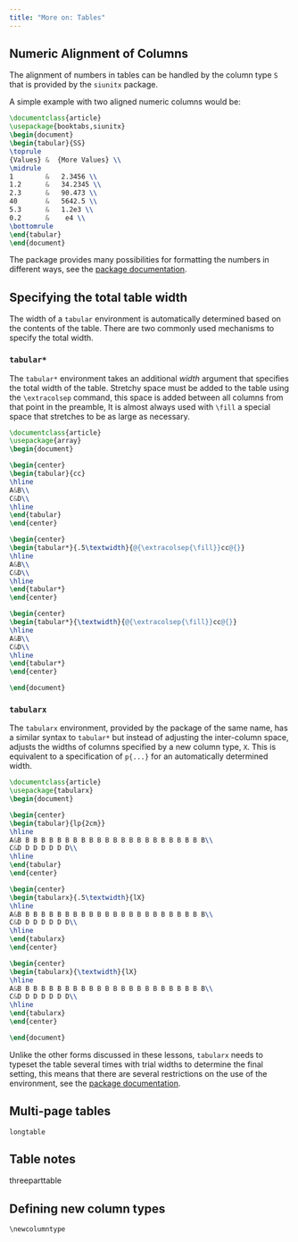 ```yaml
---
title: "More on: Tables"
---
```


## Numeric Alignment of Columns

The alignment of numbers in tables can be handled by the column type `S` 
that is provided by the `siunitx` package.

A simple example with two aligned numeric columns would be:

```latex
\documentclass{article}
\usepackage{booktabs,siunitx}
\begin{document}
\begin{tabular}{SS}
\toprule
{Values} &  {More Values} \\
\midrule
1        &   2.3456 \\
1.2      &   34.2345 \\
2.3      &   90.473 \\
40       &   5642.5 \\
5.3      &   1.2e3 \\
0.2      &    e4 \\
\bottomrule
\end{tabular}
\end{document}
```

The package provides many possibilities for formatting the numbers in different ways, see the [package documentation](https://texdoc.net/pkg/siunitx).


## Specifying the total table width

The width of a `tabular` environment is automatically determined based on the contents of the table. There are two commonly used mechanisms to specify the total width.

### `tabular*`

The `tabular*` environment takes an additional _width_ argument that specifies the total width of the table. Stretchy space must be added to the table using the `\extracolsep` command, this space is added between all columns from that point in the preamble, It is almost always used with `\fill` a special space that stretches to be as large as necessary.

```latex
\documentclass{article}
\usepackage{array}
\begin{document}

\begin{center}
\begin{tabular}{cc}
\hline
A&B\\
C&D\\
\hline
\end{tabular}
\end{center}

\begin{center}  
\begin{tabular*}{.5\textwidth}{@{\extracolsep{\fill}}cc@{}}
\hline
A&B\\
C&D\\
\hline
\end{tabular*}
\end{center}

\begin{center}  
\begin{tabular*}{\textwidth}{@{\extracolsep{\fill}}cc@{}}
\hline
A&B\\
C&D\\
\hline
\end{tabular*}
\end{center}

\end{document}
```

### `tabularx`

The `tabularx` environment, provided by the package of
the same name, has a similar syntax to `tabular*` but instead of
adjusting the inter-column space, adjusts the widths of columns
specified by a new column type, `X`. This is equivalent to a
specification of `p{...}` for an automatically determined width.

```latex
\documentclass{article}
\usepackage{tabularx}
\begin{document}

\begin{center}
\begin{tabular}{lp{2cm}}
\hline
A&B B B B B B B B B B B B B B B B B B B B B B B B\\
C&D D D D D D D\\
\hline
\end{tabular}
\end{center}

\begin{center}  
\begin{tabularx}{.5\textwidth}{lX}
\hline
A&B B B B B B B B B B B B B B B B B B B B B B B B\\
C&D D D D D D D\\
\hline
\end{tabularx}
\end{center}

\begin{center}  
\begin{tabularx}{\textwidth}{lX}
\hline
A&B B B B B B B B B B B B B B B B B B B B B B B B\\
C&D D D D D D D\\
\hline
\end{tabularx}
\end{center}

\end{document}
```

Unlike the other forms discussed in these lessons, `tabularx` needs to
typeset the table several times with trial widths to determine the
final setting, this means that there are several restrictions on the
use of the environment, see the [package documentation](https://texdoc.net/pkg/tabularx).

## Multi-page tables

`longtable`

## Table notes

threeparttable



## Defining new column types

`\newcolumntype`
